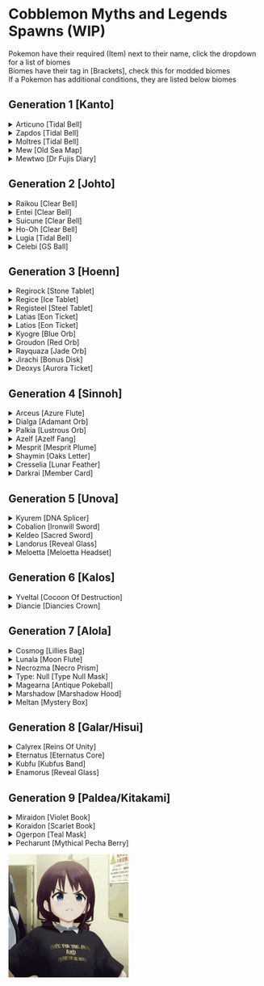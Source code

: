 # Cobblemon Myths and Legends Spawns (WIP)
<p>
Pokemon have their required (Item) next to their name, click the dropdown for a list of biomes<br>
Biomes have their tag in [Brackets], check this for modded biomes<br>
If a Pokemon has additional conditions, they are listed below biomes
</p>

## Generation 1 [Kanto]
<details> <!--Articuno-->
    <summary>Articuno [Tidal Bell]</summary>
    <br>
    Use <strong>Tidal Bell</strong> In:
    <ul>
    <br>
    <li>Frozen Ocean [minecraft:frozen_ocean]</li>
    <li>Frozen Peaks [minecraft:frozen_peaks]</li>
    <li>Frozen River [minecraft:frozen_river]</li>
    <li>Snowy Beach [minecraft:snowy_beach]</li>
    <li>Snowy Plains [minecraft:snowy_plains]</li>
    <li>Snowy Slopes [minecraft:snowy_slopes]</li>
    <li>Snowy Taiga [minecraft:snowy_taiga]</li>
    <li>Is Cold [#cobblemon:is_cold]</li>
    <li>Is Freezing [#cobblemon:is_freezing]</li>
    <li>Is Snowy Forest [#cobblemon:is_snowy_forest]</li>
    <li>Is Glacial [#cobblemon:is_glacial]</li>
    <li>Is Frozen Ocean [#cobblemon:is_frozen_ocean]</li>
    </ul>
    <p><strong>Required Conditions:</strong></p><ul>
    <li>3 Ice Stones In Inventory</li>
    </ul>
</details> <!--Articuno-->
<details> <!--Zapdos-->
    <summary>Zapdos [Tidal Bell]</summary>
    <br>
    Use <strong>Tidal Bell</strong> In:
    <ul>
    <br>
    <li>Plains [minecraft:plains]</li>
    <li>Savanna [minecraft:savanna]</li>
    <li>Is Sky [#cobblemon:is_sky]</li>
    <li>Is Mountain [#cobblemon:is_mountain]</li>
    </ul>
    <p><strong>Required Conditions:</strong></p><ul>
    <li>3 Thunder Stones In Inventory</li>
    </ul>
</details> <!--Zapdos-->
<details> <!--Moltres-->
    <summary>Moltres [Tidal Bell]</summary>
    <br>
    Use <strong>Tidal Bell</strong> In:
    <ul>
    <br>
    <li>Badlands [minecraft:badlands]</li>
    <li>Windswept Hills [minecraft:windswept_hills]</li>
    <li>Is Volcanic [#cobblemon:is_volcanic]</li>
    <li>Is Thermal [#cobblemon:is_thermal]</li>
    <li>Is Sky [#cobblemon:is_sky]</li>
    </ul>
    <p><strong>Required Conditions:</strong></p><ul>
    <li>3 Fire Stones In Inventory</li>
    </ul>
</details> <!--Moltres-->
<details> <!--Mew-->
    <summary>Mew [Old Sea Map]</summary>
    <br>
    Use <strong>Old Sea Map</strong> In:
    <ul>
    <br>
    <li>Is Jungle [#cobblemon:is_jungle]</li>
    <li>Bamboo Jungle [minecraft:bamboo_jungle]</li>
    <li>Jungle [minecraft:jungle]</li>
    <li>Is Jungle [#cobblemon:is_jungle]</li>
    <li>Is Lush [#cobblemon:is_lush]</li>
    <li>Is Bamboo [#cobblemon:is_bamboo]</li>
    </ul>
    <p><strong>No Other Conditons</strong></p>
</details> <!--Mew-->
<details> <!--Mewtwo-->
    <summary>Mewtwo [Dr Fujis Diary]</summary>
    <br>
    Use <strong>Dr Fujis Diary</strong> In:
    <ul>
    <br>
    <li>Windswept Gravelly Hills [minecraft:windswept_gravelly_hills]</li>
    <li>Dark Forest [minecraft:dark_forest]</li>
    <li>Deep Dark [minecraft:deep_dark]</li>
    <li>Is Cave [#cobblemon:is_cave]</li>
    <li>Is Deep Dark [#cobblemon:is_deep_dark]</li>
    <li>Is Spooky [#cobblemon:is_spooky]</li>
    </ul>
    <p><strong>No Other Conditons</strong></p>
</details> <!--Mewtwo-->

## Generation 2 [Johto]
<details> <!--Raikou-->
    <summary>Raikou [Clear Bell]</summary>
    <br>
    Use <strong>Clear Bell</strong> In:
    <ul>
    <br>
    <li>Plains [minecraft:plains]</li>
    <li>Savanna [minecraft:savanna]</li>
    <li>Savanna Plateau [minecraft:savanna_plateau]</li>
    <li>Is Plains [#cobblemon:is_plains]</li>
    <li>Is Grassland [#cobblemon:is_grassland]</li>
    <li>Is Arid [#cobblemon:is_arid]</li>
    </ul>
    <p><strong>Required Conditions:</strong></p><ul>
    <li>3 Thunder Stones In Inventory</li>
    </ul>
</details> <!--Raikou-->
<details> <!--Entei-->
    <summary>Entei [Clear Bell]</summary>
    <br>
    Use <strong>Clear Bell</strong> In:
    <ul>
    <br>
    <li>Badlands [minecraft:badlands]</li>
    <li>Eroded Badlands [minecraft:eroded_badlands]</li>  
    <li>Nether Wastes [minecraft:nether_wastes]</li>      
    <li>Savanna [minecraft:savanna]</li>
    <li>Windswept Hills [minecraft:windswept_hills]</li>  
    <li>Windswept Forest [minecraft:windswept_forest]</li>
    <li>Is Volcanic [#cobblemon:is_volcanic]</li>
    <li>Is Thermal [#cobblemon:is_thermal]</li>
    <li>Is Badlands [#cobblemon:is_badlands]</li>
    </ul>
    <p><strong>Required Conditions:</strong></p><ul>      
    <li>3 Fire Stones In Inventory</li>
    </ul>
</details> <!--Entei-->
<details> <!--Suicune-->
    <summary>Suicune [Clear Bell]</summary>
    <br>
    Use <strong>Clear Bell</strong> In:
    <ul>
    <br>
    <li>Frozen River [minecraft:frozen_river]</li>
    <li>River [minecraft:river]</li>
    <li>Is Freshwater [#cobblemon:is_freshwater]</li>
    <li>Is Cold Ocean [#cobblemon:is_cold_ocean]</li>
    </ul>
    <p><strong>Required Conditions:</strong></p><ul>
    <li>3 Water Stones In Inventory</li>
    </ul>
</details> <!--Suicune-->
<details> <!--Ho-Oh-->
    <summary>Ho-Oh [Clear Bell]</summary>
    <br>
    Use <strong>Clear Bell</strong> In:
    <ul>
    <br>
    <li>Meadow [minecraft:meadow]</li>
    <li>Sunflower Plains [minecraft:sunflower_plains]</li>
    <li>Flower Forest [minecraft:flower_forest]</li>
    <li>Is Sky [#cobblemon:is_sky]</li>
    <li>Sunflower Plains [minecraft:sunflower_plains]</li>
    <li>Is Summer [#cobblemon:is_summer]</li>
    <li>Meadow [minecraft:meadow]</li>
    <li>Sunflower Plains [minecraft:sunflower_plains]</li>
    <li>Flower Forest [minecraft:flower_forest]</li>
    <li>Is Sky [#cobblemon:is_sky]</li>
    <li>Sunflower Plains [#minecraft:sunflower_plains]</li>
    <li>Is Summer [#cobblemon:is_summer]</li>
    </ul>
    <p><strong>No Other Conditons</strong></p>
</details> <!--Ho-Oh-->
<details> <!--Lugia-->
    <summary>Lugia [Tidal Bell]</summary>
    <br>
    Use <strong>Tidal Bell</strong> In:
    <ul>
    <br>
    <li>Is Deep Ocean [#minecraft:is_deep_ocean]</li>
    <li>Deep Ocean [minecraft:deep_ocean]</li>
    <li>Ocean [minecraft:ocean]</li>
    <li>Is Deep Ocean [#cobblemon:is_deep_ocean]</li>
    <li>Is Ocean [#cobblemon:is_ocean]</li>
    <li>Is Cold Ocean [#cobblemon:is_cold_ocean]</li>
    <li>Is Deep Ocean [#cobblemon:is_deep_ocean]</li>
    <li>Deep Ocean [minecraft:deep_ocean]</li>
    <li>Ocean [minecraft:ocean]</li>
    <li>Is Deep Ocean [#cobblemon:is_deep_ocean]</li>
    <li>Is Ocean [#cobblemon:is_ocean]</li>
    <li>Is Cold Ocean [#cobblemon:is_cold_ocean]</li>
    </ul>
    <p><strong>No Other Conditons</strong></p>
</details> <!--Lugia-->
<details> <!--Celebi-->
    <summary>Celebi [GS Ball]</summary>
    <br>
    Use <strong>GS Ball</strong> In:
    <ul>
    <br>
    <li>Birch Forest [minecraft:birch_forest]</li>
    <li>Dark Forest [minecraft:dark_forest]</li>
    <li>Flower Forest [minecraft:flower_forest]</li>
    <li>Forest [minecraft:forest]</li>
    <li>Jungle [minecraft:jungle]</li>
    <li>Mangrove Swamp [minecraft:mangrove_swamp]</li>
    <li>Meadow [minecraft:meadow]</li>
    <li>Old Growth Birch Forest [minecraft:old_growth_birch_forest]</li>
    <li>Old Growth Pine Taiga [minecraft:old_growth_pine_taiga]</li>    
    <li>Old Growth Spruce Taiga [minecraft:old_growth_spruce_taiga]</li>
    <li>Swamp [minecraft:swamp]</li>
    <li>Is Forest [#cobblemon:is_forest]</li>
    <li>Is Magical [#cobblemon:is_magical]</li>
    <li>Is Lush [#cobblemon:is_lush]</li>
    <li>Cherry Grove [minecraft:cherry_grove]</li>
    <li>Is Spring [#cobblemon:is_spring]</li>
    </ul>
    <p><strong>No Other Conditons</strong></p>
</details> <!--Celebi-->

## Generation 3 [Hoenn]
<details> <!--Regirock-->
    <summary>Regirock [Stone Tablet]</summary>
    <br>
    Use <strong>Stone Tablet</strong> In:
    <ul>
    <br>
    <li>Desert [minecraft:desert]</li>
    <li>Is Desert [#byg:is_desert]</li>
    <li>Desert [#c:desert]</li>
    <li>Is Desert [#wythers:is_desert]</li>
    <li>Ancient Sands [terralith:ancient_sands]</li>
    <li>Desert Canyon [terralith:desert_canyon]</li>
    <li>Cave/desert Caves [terralith:cave/desert_caves]</li>
    <li>Desert Oasis [terralith:desert_oasis]</li>
    <li>Desert Spires [terralith:desert_spires]</li>
    <li>Lush Desert [terralith:lush_desert]</li>
    <li>Red Oasis [terralith:red_oasis]</li>
    <li>Sandstone Valley [terralith:sandstone_valley]</li>
    <li>Badlands Desert [wythers:badlands_desert]</li>
    <li>Desert Island [wythers:desert_island]</li>
    <li>Kwongan Heath [wythers:kwongan_heath]</li>
    <li>Outback Desert [wythers:outback_desert]</li>
    <li>Red Desert [wythers:red_desert]</li>
    <li>Sandy Jungle [wythers:sandy_jungle]</li>
    <li>Is Badlands [#minecraft:is_badlands]</li>
    <li>Mesa [#c:mesa]</li>
    <li>Ashen Savanna [terralith:ashen_savanna]</li>
    <li>Red Oasis [terralith:red_oasis]</li>
    <li>Warped Mesa [terralith:warped_mesa]</li>
    <li>White Mesa [terralith:white_mesa]</li>
    <li>Danakil Desert [wythers:danakil_desert]</li>
    <li>Is Badlands [#minecraft:is_badlands]</li>
    <li>Mesa [#c:mesa]</li>
    <li>Ashen Savanna [terralith:ashen_savanna]</li>
    <li>Red Oasis [terralith:red_oasis]</li>
    <li>Warped Mesa [terralith:warped_mesa]</li>
    <li>White Mesa [terralith:white_mesa]</li>
    <li>Danakil Desert [wythers:danakil_desert]</li>
    </ul>
    <p><strong>Required Conditions:</strong></p><ul>
    <li>Max Y-Level: 63</li>
    </ul>
</details> <!--Regirock-->
<details> <!--Regice-->
    <summary>Regice [Ice Tablet]</summary>
    <br>
    Use <strong>Ice Tablet</strong> In:
    <ul>
    <br>
    <li>Frozen River [minecraft:frozen_river]</li>
    <li>Jagged Peaks [minecraft:jagged_peaks]</li>
    <li>Snowy Beach [minecraft:snowy_beach]</li>
    <li>Snowy Plains [minecraft:snowy_plains]</li>
    <li>Snowy Slopes [minecraft:snowy_slopes]</li>
    <li>Is Frozen Ocean [#cobblemon:is_frozen_ocean]</li>
    <li>Is Glacial [#cobblemon:is_glacial]</li>
    <li>Is Snowy Forest [#cobblemon:is_snowy_forest]</li>
    <li>Is Snowy [#byg:is_snowy]</li>
    <li>Snowy [#c:snowy]</li>
    <li>Is Snowy [#forge:is_snowy]</li>
    <li>Cardinal Tundra [byg:cardinal_tundra]</li>
    <li>Emerald Peaks [terralith:emerald_peaks]</li>
    <li>Scarlet Mountains [terralith:scarlet_mountains]</li>
    <li>Skylands Winter [terralith:skylands_winter]</li>
    <li>Snowy Badlands [terralith:snowy_badlands]</li>
    <li>Crimson Tundra [wythers:crimson_tundra]</li>
    <li>Frozen Island [wythers:frozen_island]</li>
    <li>Snowy Bog [wythers:snowy_bog]</li>
    <li>Snowy Canyon [wythers:snowy_canyon]</li>
    <li>Snowy Peaks [wythers:snowy_peaks]</li>
    <li>Snowy Tundra [wythers:snowy_tundra]</li>
    <li>Is Freezing [#cobblemon:is_freezing]</li>
    <li>Is Peak [#cobblemon:is_peak]</li>
    <li>Is Taiga [#cobblemon:is_taiga]</li>
    <li>Is Tundra [#cobblemon:is_tundra]</li>
    <li>Is Cold [#byg:is_cold]</li>
    <li>Climate Cold [#c:climate_cold]</li>
    <li>Is Cold/overworld [#forge:is_cold/overworld]</li>
    <li>Berry Bog [wythers:berry_bog]</li>
    <li>Frozen River [minecraft:frozen_river]</li>
    <li>Jagged Peaks [minecraft:jagged_peaks]</li>
    <li>Snowy Beach [minecraft:snowy_beach]</li>
    <li>Snowy Plains [minecraft:snowy_plains]</li>
    <li>Snowy Slopes [minecraft:snowy_slopes]</li>
    <li>Is Frozen Ocean [#cobblemon:is_frozen_ocean]</li>
    <li>Is Glacial [#cobblemon:is_glacial]</li>
    <li>Is Snowy Forest [#cobblemon:is_snowy_forest]</li>
    <li>Is Snowy [#byg:is_snowy]</li>
    <li>Snowy [#c:snowy]</li>
    <li>Is Snowy [#forge:is_snowy]</li>
    <li>Cardinal Tundra [byg:cardinal_tundra]</li>
    <li>Emerald Peaks [terralith:emerald_peaks]</li>
    <li>Scarlet Mountains [terralith:scarlet_mountains]</li>
    <li>Skylands Winter [terralith:skylands_winter]</li>
    <li>Snowy Badlands [terralith:snowy_badlands]</li>
    <li>Crimson Tundra [wythers:crimson_tundra]</li>
    <li>Frozen Island [wythers:frozen_island]</li>
    <li>Snowy Bog [wythers:snowy_bog]</li>
    <li>Snowy Canyon [wythers:snowy_canyon]</li>
    <li>Snowy Peaks [wythers:snowy_peaks]</li>
    <li>Snowy Tundra [wythers:snowy_tundra]</li>
    <li>Is Freezing [#cobblemon:is_freezing]</li>
    <li>Is Peak [#cobblemon:is_peak]</li>
    <li>Is Taiga [#cobblemon:is_taiga]</li>
    <li>Is Tundra [#cobblemon:is_tundra]</li>
    <li>Is Cold [#byg:is_cold]</li>
    <li>Climate Cold [#c:climate_cold]</li>
    <li>Is Cold/overworld [#forge:is_cold/overworld]</li>
    <li>Berry Bog [wythers:berry_bog]</li>
    </ul>
    <p><strong>No Other Conditons</strong></p>
</details> <!--Regice-->
<details> <!--Registeel-->
    <summary>Registeel [Steel Tablet]</summary>
    <br>
    Use <strong>Steel Tablet</strong> In:
    <ul>
    <br>
    <li>Deep Dark [minecraft:deep_dark]</li>
    <li>Is Deep Dark [#cobblemon:is_deep_dark]</li>
    <li>Village [#minecraft:village]</li>
    <li>Village [#minecraft:village]</li>
    </ul>
    <p><strong>Required Conditions:</strong></p><ul>
    <li>Needed Nearby Blocks:
        <ul>
        <li>Iron Block</li>
        </ul></li>
    </ul>
</details> <!--Registeel-->
<details> <!--Latias-->
    <summary>Latias [Eon Ticket]</summary>
    <br>
    Use <strong>Eon Ticket</strong> In:
    <ul>
    <br>
    <li>Mirage Isles [terralith:mirage_isles]</li>
    <li>Flower Forest [minecraft:flower_forest]</li>
    <li>Birch Forest [minecraft:birch_forest]</li>
    <li>Is Coast [#cobblemon:is_coast]</li>
    <li>Is Temperate [#cobblemon:is_temperate]</li>
    <li>Is Beach [#cobblemon:is_beach]</li>
    </ul>
    <p><strong>No Other Conditons</strong></p>
</details> <!--Latias-->
<details> <!--Latios-->
    <summary>Latios [Eon Ticket]</summary>
    <br>
    Use <strong>Eon Ticket</strong> In:
    <ul>
    <br>
    <li>Mirage Isles [terralith:mirage_isles]</li>
    <li>Plains [minecraft:plains]</li>
    <li>Mountain Edge [minecraft:mountain_edge]</li>
    <li>Is Coast [#cobblemon:is_coast]</li>
    <li>Is Temperate [#cobblemon:is_temperate]</li>
    <li>Is Beach [#cobblemon:is_beach]</li>
    </ul>
    <p><strong>No Other Conditons</strong></p>
</details> <!--Latios-->
<details> <!--Kyogre-->
    <summary>Kyogre [Blue Orb]</summary>
    <br>
    Use <strong>Blue Orb</strong> In:
    <ul>
    <br>
    <li>Is Ocean [#cobblemon:is_ocean]</li>
    <li>Deep Cold Ocean [minecraft:deep_cold_ocean]</li>
    <li>Deep Frozen Ocean [minecraft:deep_frozen_ocean]</li>
    <li>Deep Ocean [minecraft:deep_ocean]</li>
    <li>Ocean [minecraft:ocean]</li>
    <li>Is Deep Ocean [#cobblemon:is_deep_ocean]</li>
    <li>Is Ocean [#cobblemon:is_ocean]</li>
    </ul>
    <p><strong>No Other Conditons</strong></p>
</details> <!--Kyogre-->
<details> <!--Groudon-->
    <summary>Groudon [Red Orb]</summary>
    <br>
    Use <strong>Red Orb</strong> In:
    <ul>
    <br>
    <li>Is Volcanic [#cobblemon:is_volcanic]</li>       
    <li>Badlands [minecraft:badlands]</li>
    <li>Desert [minecraft:desert]</li>
    <li>Eroded Badlands [minecraft:eroded_badlands]</li>
    <li>Is Volcanic [#cobblemon:is_volcanic]</li>       
    <li>Is Desert [#cobblemon:is_desert]</li>
    <li>Is Arid [#cobblemon:is_arid]</li>
    <li>Is Thermal [#cobblemon:is_thermal]</li>
    </ul>
    <p><strong>No Other Conditons</strong></p>
</details> <!--Groudon-->
<details> <!--Rayquaza-->
    <summary>Rayquaza [Jade Orb]</summary>
    <br>
    Use <strong>Jade Orb</strong> In:
    <ul>
    <br>
    <li>Skylands Autumn [terralith:skylands_autumn]</li>
    <li>Skylands Spring [terralith:skylands_spring]</li>
    <li>Skylands Summer [terralith:skylands_summer]</li>
    <li>Skylands Winter [terralith:skylands_winter]</li>
    <li>Is Jungle [#cobblemon:is_jungle]</li>
    <li>Is Jungle [#minecraft:is_jungle]</li>
    <li>Is Sky [#cobblemon:is_sky]</li>
    <li>Is Highlands [#cobblemon:is_highlands]</li>
    <li>End Highlands [minecraft:end_highlands]</li>
    <li>Is End [#minecraft:is_end]</li>
    <li>Is End [#cobblemon:is_end]</li>
    <li>Is Jungle [#cobblemon:is_jungle]</li>
    <li>Is Jungle [#minecraft:is_jungle]</li>
    </ul>
    <p><strong>No Other Conditons</strong></p>
</details> <!--Rayquaza-->
<details> <!--Jirachi-->
    <summary>Jirachi [Bonus Disk]</summary>
    <br>
    Use <strong>Bonus Disk</strong> In:
    <ul>
    <br>
    <li>Mushroom Fields [minecraft:mushroom_fields]</li>
    <li>Windswept Gravelly Hills [minecraft:windswept_gravelly_hills]</li>
    <li>Is Magical [#cobblemon:is_magical]</li>
    <li>Is Sparse [#cobblemon:is_sparse]</li>
    </ul>
    <p><strong>No Other Conditons</strong></p>
</details> <!--Jirachi-->
<details> <!--Deoxys-->
    <summary>Deoxys [Aurora Ticket]</summary>
    <br>
    Use <strong>Aurora Ticket</strong> In:
    <ul>
    <br>
    <li>The End [minecraft:the_end]</li>
    <li>End Barrens [minecraft:end_barrens]</li>
    <li>End Highlands [minecraft:end_highlands]</li>        
    <li>End Midlands [minecraft:end_midlands]</li>
    <li>Small End Islands [minecraft:small_end_islands]</li>
    <li>Is End [#cobblemon:is_end]</li>
    </ul>
    <p><strong>No Other Conditons</strong></p>
</details> <!--Deoxys-->

## Generation 4 [Sinnoh]
<details> <!--Arceus-->
    <summary>Arceus [Azure Flute]</summary>
    <br>
    Use <strong>Azure Flute</strong> In:
    <ul>
    <br>
    <li>The End [minecraft:the_end]</li>
    <li>End Barrens [minecraft:end_barrens]</li>
    <li>End Highlands [minecraft:end_highlands]</li>
    <li>End Midlands [minecraft:end_midlands]</li>
    <li>Small End Islands [minecraft:small_end_islands]</li>
    </ul>
    <p><strong>No Other Conditons</strong></p>
</details> <!--Arceus-->
<details> <!--Dialga-->
    <summary>Dialga [Adamant Orb]</summary>
    <br>
    Use <strong>Adamant Orb</strong> In:
    <ul>
    <br>
    <li>Mountain Edge [minecraft:mountain_edge]</li>
    <li>Stony Peaks [minecraft:stony_peaks]</li>
    </ul>
    <p><strong>No Other Conditons</strong></p>
</details> <!--Dialga-->
<details> <!--Palkia-->
    <summary>Palkia [Lustrous Orb]</summary>
    <br>
    Use <strong>Lustrous Orb</strong> In:
    <ul>
    <br>
    <li>Skylands Winter [terralith:skylands_winter]</li>
    <li>The End [minecraft:the_end]</li>
    <li>End Barrens [minecraft:end_barrens]</li>
    <li>End Highlands [minecraft:end_highlands]</li>
    <li>End Midlands [minecraft:end_midlands]</li>
    <li>Small End Islands [minecraft:small_end_islands]</li>
    </ul>
    <p><strong>No Other Conditons</strong></p>
</details> <!--Palkia-->
<details> <!--Azelf-->
    <summary>Azelf [Azelf Fang]</summary>
    <br>
    Use <strong>Azelf Fang</strong> In:
    <ul>
    <br>
    <li>Mangrove Swamp [minecraft:mangrove_swamp]</li>
    <li>Swamp [minecraft:swamp]</li>
    <li>Is Swamp [#byg:is_swamp]</li>
    <li>Swamp [#c:swamp]</li>
    <li>Is Swamp [#forge:is_swamp]</li>
    <li>Is Swamp [#wythers:is_swamp]</li>
    <li>Ice Marsh [terralith:ice_marsh]</li>
    <li>Orchid Swamp [terralith:orchid_swamp]</li>
    <li>Billabong [wythers:billabong]</li>
    </ul>
    <p><strong>No Other Conditons</strong></p>
</details> <!--Azelf-->
<details> <!--Mesprit-->
    <summary>Mesprit [Mesprit Plume]</summary>
    <br>
    Use <strong>Mesprit Plume</strong> In:
    <ul>
    <br>
    <li>Mangrove Swamp [minecraft:mangrove_swamp]</li>
    <li>Swamp [minecraft:swamp]</li>
    <li>Is Swamp [#byg:is_swamp]</li>
    <li>Swamp [#c:swamp]</li>
    <li>Is Swamp [#forge:is_swamp]</li>
    <li>Is Swamp [#wythers:is_swamp]</li>
    <li>Ice Marsh [terralith:ice_marsh]</li>
    <li>Orchid Swamp [terralith:orchid_swamp]</li>
    <li>Billabong [wythers:billabong]</li>
    </ul>
    <p><strong>No Other Conditons</strong></p>
</details> <!--Mesprit-->
<details> <!--Shaymin-->
    <summary>Shaymin [Oaks Letter]</summary>
    <br>
    Use <strong>Oaks Letter</strong> In:
    <ul>
    <br>
    <li>Sunflower Plains [minecraft:sunflower_plains]</li>
    <li>Flower Forest [minecraft:flower_forest]</li>
    <li>Flower Forest [minecraft:flower_forest]</li>
    <li>Meadow [minecraft:meadow]</li>
    <li>Blooming Plateau [terralith:blooming_plateau]</li>
    <li>Blooming Valley [terralith:blooming_valley]</li>
    <li>Lavender Valley [terralith:lavender_valley]</li>
    <li>Sakura Grove [terralith:sakura_grove]</li>
    <li>Sakura Valley [terralith:sakura_valley]</li>
    <li>Is Floral [#cobblemon:is_floral]</li>
    <li>Is Grassland [#cobblemon:is_grassland]</li>
    </ul>
    <p><strong>No Other Conditons</strong></p>
</details> <!--Shaymin-->
<details> <!--Cresselia-->
    <summary>Cresselia [Lunar Feather]</summary>
    <br>
    Use <strong>Lunar Feather</strong> In:
    <ul>
    <br>
    <li>Mushroom Fields [minecraft:mushroom_fields]</li>
    <li>Mushroom Field Shore [minecraft:mushroom_field_shore]</li>
    <li>Snowy Tundra [minecraft:snowy_tundra]</li>
    </ul>
    <p><strong>Required Conditions:</strong></p><ul>
    <li>Moon Phase: Waning Gibbous</li>
    <li>Sky Must Not Be Blocked (Fluids Will Not Block)</li>
    <li>Time: Night</li>
    </ul>
</details> <!--Cresselia-->
<details> <!--Darkrai-->
    <summary>Darkrai [Member Card]</summary>
    <br>
    Use <strong>Member Card</strong> In:
    <ul>
    <br>
    <li>Dark Forest [minecraft:dark_forest]</li>
    <li>Swamp [minecraft:swamp]</li>
    </ul>
    <p><strong>No Other Conditons</strong></p>
</details> <!--Darkrai-->

## Generation 5 [Unova]
<details> <!--Kyurem-->
    <summary>Kyurem [DNA Splicer]</summary>
    <br>
    Use <strong>Dna Splicer</strong> In:
    <ul>
    <br>
    <li>Frozen Peaks [minecraft:frozen_peaks]</li>
    <li>Snowy Slopes [minecraft:snowy_slopes]</li>
    <li>Snowy Taiga [minecraft:snowy_taiga]</li>
    </ul>
    <p><strong>No Other Conditons</strong></p>
</details> <!--Kyurem-->
<details> <!--Cobalion-->
    <summary>Cobalion [Ironwill Sword]</summary>
    <br>
    Use <strong>Ironwill Sword</strong> In:
    <ul>
    <br>
    <li>Is Hill [#minecraft:is_hill]</li>
    <li>Is Highlands [#cobblemon:is_highlands]</li>
    <li>Mountain Slope [#c:mountain_slope]</li>
    <li>Is Slope [#forge:is_slope]</li>
    <li>Blooming Valley [terralith:blooming_valley]</li>      
    <li>Forested Highlands [terralith:forested_highlands]</li>
    <li>Lavender Valley [terralith:lavender_valley]</li>
    <li>Lush Valley [terralith:lush_valley]</li>
    <li>Moonlight Valley [terralith:moonlight_valley]</li>
    <li>Sakura Valley [terralith:sakura_valley]</li>
    <li>Savanna Slopes [terralith:savanna_slopes]</li>
    <li>Temperate Highlands [terralith:temperate_highlands]</li>
    <li>Yosemite Lowlands [terralith:yosemite_lowlands]</li>
    <li>Autumnal Crags [wythers:autumnal_crags]</li>
    <li>Ayers Rock [wythers:ayers_rock]</li>
    <li>Icy Crags [wythers:icy_crags]</li>
    <li>Old Growth Taiga Crags [wythers:old_growth_taiga_crags]</li>
    <li>Taiga Crags [wythers:taiga_crags]</li>
    <li>Temperate Rainforest Crags [wythers:temperate_rainforest_crags]</li>
    <li>Thermal Taiga Crags [wythers:thermal_taiga_crags]</li>
    <li>Windswept Jungle [wythers:windswept_jungle]</li>
    </ul>
    <p><strong>No Other Conditons</strong></p>
</details> <!--Cobalion-->
<details> <!--Keldeo-->
    <summary>Keldeo [Sacred Sword]</summary>
    <br>
    Use <strong>Sacred Sword</strong> In:
    <ul>
    <br>
    <li>Is Hill [#minecraft:is_hill]</li>
    <li>Is Highlands [#cobblemon:is_highlands]</li>
    <li>Mountain Slope [#c:mountain_slope]</li>
    <li>Is Slope [#forge:is_slope]</li>
    <li>Blooming Valley [terralith:blooming_valley]</li>
    <li>Forested Highlands [terralith:forested_highlands]</li>
    <li>Lavender Valley [terralith:lavender_valley]</li>
    <li>Lush Valley [terralith:lush_valley]</li>
    <li>Moonlight Valley [terralith:moonlight_valley]</li>
    <li>Sakura Valley [terralith:sakura_valley]</li>
    <li>Savanna Slopes [terralith:savanna_slopes]</li>
    <li>Temperate Highlands [terralith:temperate_highlands]</li>
    <li>Yosemite Lowlands [terralith:yosemite_lowlands]</li>
    <li>Autumnal Crags [wythers:autumnal_crags]</li>
    <li>Ayers Rock [wythers:ayers_rock]</li>
    <li>Icy Crags [wythers:icy_crags]</li>
    <li>Old Growth Taiga Crags [wythers:old_growth_taiga_crags]</li>
    <li>Taiga Crags [wythers:taiga_crags]</li>
    <li>Temperate Rainforest Crags [wythers:temperate_rainforest_crags]</li>
    <li>Thermal Taiga Crags [wythers:thermal_taiga_crags]</li>
    <li>Windswept Jungle [wythers:windswept_jungle]</li>
    </ul>
    <p><strong>No Other Conditons</strong></p>
</details> <!--Keldeo-->
<details> <!--Landorus-->
    <summary>Landorus [Reveal Glass]</summary>
    <br>
    Use <strong>Reveal Glass</strong> In:
    <ul>
    <br>
    <li>Savanna [minecraft:savanna]</li>
    <li>Sunflower Plains [minecraft:sunflower_plains]</li>
    <li>Desert [minecraft:desert]</li>
    </ul>
    <p><strong>Required Conditions:</strong></p><ul>
    <li>Must Be Thundering (Rain Does Not Count)</li>
    </ul>
</details> <!--Landorus-->
<details> <!--Meloetta-->
    <summary>Meloetta [Meloetta Headset]</summary>
    <br>
    Use <strong>Meloetta Headset</strong> In:
    <ul>
    <br>
    <li>Cherry Grove [minecraft:cherry_grove]</li>
    <li>Flower Forest [minecraft:flower_forest]</li>
    <li>Meadow [minecraft:meadow]</li>
    <li>Sunflower Plains [minecraft:sunflower_plains]</li>
    <li>Is Floral [#byg:is_floral]</li>
    <li>Floral [#c:floral]</li>
    <li>Flower Forests [#c:flower_forests]</li>
    <li>Amaranth Fields [byg:amaranth_fields]</li>
    <li>Allium Fields [byg:allium_fields]</li>
    <li>Rose Fields [byg:rose_fields]</li>
    <li>Skyris Vale [byg:skyris_vale]</li>
    <li>Cherry Blossom Forest [byg:cherry_blossom_forest]</li>
    <li>Orchard [byg:orchard]</li>
    <li>Blooming Plateau [terralith:blooming_plateau]</li>
    <li>Blooming Valley [terralith:blooming_valley]</li>
    <li>Lavender Forest [terralith:lavender_forest]</li>
    <li>Lavender Valley [terralith:lavender_valley]</li>
    <li>Sakura Grove [terralith:sakura_grove]</li>
    <li>Sakura Valley [terralith:sakura_valley]</li>
    <li>Autumnal Flower Forest [wythers:autumnal_flower_forest]</li>
    <li>Flowering Pantanal [wythers:flowering_pantanal]</li>
    <li>Jacaranda Savanna [wythers:jacaranda_savanna]</li>
    <li>Lapacho Plains [wythers:lapacho_plains]</li>
    <li>Sakura Forest [wythers:sakura_forest]</li>
    <li>Spring Flower Fields [wythers:spring_flower_fields]</li>
    <li>Spring Flower Forest [wythers:spring_flower_forest]</li>
    </ul>
    <p><strong>No Other Conditons</strong></p>
</details> <!--Meloetta-->


## Generation 6 [Kalos]
<details> <!--Yveltal-->
    <summary>Yveltal [Cocoon Of Destruction]</summary>
    <br>
    Use <strong>Cocoon Of Destruction</strong> In:
    <ul>
    <br>
    <li>Dark Forest [minecraft:dark_forest]</li>
    <li>Swamp [minecraft:swamp]</li>
    </ul>
    <p><strong>No Other Conditons</strong></p>
</details> <!--Yveltal-->
<details> <!--Diancie-->
    <summary>Diancie [Diancies Crown]</summary>
    <br>
    Use <strong>Diancies Crown</strong> In:
    <ul>
    <br>
    <li>Is Cave [#cobblemon:is_cave]</li>
    </ul>
    <p><strong>Required Conditions:</strong></p><ul>
    <li>Max Y-Level: 10</li>
    <li>Min Y-Level: -64</li>
    </ul>
</details> <!--Diancie-->

## Generation 7 [Alola]
<details> <!--Cosmog-->
    <summary>Cosmog [Lillies Bag]</summary>
    <br>
    Use <strong>Lillies Bag</strong> In:
    <ul>
    <br>
    <li>Cherry Grove [minecraft:cherry_grove]</li>
    <li>Flower Forest [minecraft:flower_forest]</li>
    <li>Meadow [minecraft:meadow]</li>
    <li>Sunflower Plains [minecraft:sunflower_plains]</li>
    <li>Is Floral [#byg:is_floral]</li>
    <li>Floral [#c:floral]</li>
    <li>Flower Forests [#c:flower_forests]</li>
    <li>Amaranth Fields [byg:amaranth_fields]</li>
    <li>Allium Fields [byg:allium_fields]</li>
    <li>Rose Fields [byg:rose_fields]</li>
    <li>Skyris Vale [byg:skyris_vale]</li>
    <li>Cherry Blossom Forest [byg:cherry_blossom_forest]</li>
    <li>Orchard [byg:orchard]</li>
    <li>Blooming Plateau [terralith:blooming_plateau]</li>
    <li>Blooming Valley [terralith:blooming_valley]</li>
    <li>Lavender Forest [terralith:lavender_forest]</li>
    <li>Lavender Valley [terralith:lavender_valley]</li>
    <li>Sakura Grove [terralith:sakura_grove]</li>
    <li>Sakura Valley [terralith:sakura_valley]</li>
    <li>Autumnal Flower Forest [wythers:autumnal_flower_forest]</li>
    <li>Flowering Pantanal [wythers:flowering_pantanal]</li>
    <li>Jacaranda Savanna [wythers:jacaranda_savanna]</li>
    <li>Lapacho Plains [wythers:lapacho_plains]</li>
    <li>Sakura Forest [wythers:sakura_forest]</li>
    <li>Spring Flower Fields [wythers:spring_flower_fields]</li>
    <li>Spring Flower Forest [wythers:spring_flower_forest]</li>
    </ul>
    <p><strong>No Other Conditons</strong></p>
</details> <!--Cosmog-->
<details> <!--Lunala-->
    <summary>Lunala [Moon Flute]</summary>
    <br>
    Use <strong>Moon Flute</strong> In:
    <ul>
    <br>
    <li>Dark Forest [minecraft:dark_forest]</li>
    <li>Warped Desert [byg:warped_desert]</li>
    <li>Is Hills [#cobblemon:is_hills]</li>
    </ul>
    <p><strong>Required Conditions:</strong></p><ul>
    <li>Time: Night</li>
    </ul>
</details> <!--Lunala-->
<details> <!--Necrozma-->
    <summary>Necrozma [Necro Prism]</summary>
    <br>
    Use <strong>Necro Prism</strong> In:
    <ul>
    <br>
    <li>Is Deep Dark [#cobblemon:is_deep_dark]</li>
    </ul>
    <p><strong>Required Conditions:</strong></p><ul>
    <li>3 Ice Stones In Inventory</li>
    </ul>
</details> <!--Necrozma-->
<details> <!--Type: Null-->
    <summary>Type: Null [Type Null Mask]</summary>
    <br>
    Use <strong>Type Null Mask</strong> In:
    <ul>
    <br>
    <li>Is Deep Dark [#cobblemon:is_deep_dark]</li>
    </ul>
    <p><strong>No Other Conditons</strong></p>
</details> <!--Type: Null-->
<details> <!--Magearna-->
    <summary>Magearna [Antique Pokeball]</summary>
    <br>
    Use <strong>Antique Pokeball</strong> In:
    <ul>
    <br>
    <li>Is Deep Dark [#cobblemon:is_deep_dark]</li>
    </ul>
    <p><strong>Required Conditions:</strong></p><ul>
    <li>Needed Nearby Blocks:
        <ul>
        <li>Iron Block</li>
        </ul></li>
    </ul>
</details> <!--Magearna-->
<details> <!--Marshadow-->
    <summary>Marshadow [Marshadow Hood]</summary>
    <br>
    Use <strong>Marshadow Hood</strong> In:
    <ul>
    <br>
    <li>Dark Forest [minecraft:dark_forest]</li>
    <li>Swamp [minecraft:swamp]</li>
    </ul>
    <p><strong>No Other Conditons</strong></p>
</details> <!--Marshadow-->
<details> <!--Meltan-->
    <summary>Meltan [Mystery Box]</summary>
    <br>
    Use <strong>Mystery Box</strong> In:
    <ul>
    <br>
    <li>Taiga [minecraft:taiga]</li>
    <li>Snowy Taiga [minecraft:snowy_taiga]</li>
    <li>Mountains [minecraft:mountains]</li>
    </ul>
    <p><strong>Required Conditions:</strong></p><ul>
    <li>Needed Nearby Blocks:
        <ul>
        <li>Iron Block</li>
        </ul></li>
    </ul>
</details> <!--Meltan-->

## Generation 8 [Galar/Hisui]
<details> <!--Calyrex-->
    <summary>Calyrex [Reins Of Unity]</summary>
    <br>
    Use <strong>Reins Of Unity</strong> In:
    <ul>
    <br>
    <li>Is Autumn [#cobblemon:is_autumn]</li>
    <li>Flower Forest [minecraft:flower_forest]</li>
    </ul>
    <p><strong>No Other Conditons</strong></p>
</details> <!--Calyrex-->
<details> <!--Eternatus-->
    <summary>Eternatus [Eternatus Core]</summary>     
    <br>
    Use <strong>Eternatus Core</strong> In:
    <ul>
    <br>
    <li>Mangrove Swamp [minecraft:mangrove_swamp]</li>
    <li>Swamp [minecraft:swamp]</li>
    <li>Is Swamp [#byg:is_swamp]</li>
    <li>Swamp [#c:swamp]</li>
    <li>Is Swamp [#forge:is_swamp]</li>
    <li>Is Swamp [#wythers:is_swamp]</li>
    <li>Ice Marsh [terralith:ice_marsh]</li>
    <li>Orchid Swampc [terralith:orchid_swampc]</li>  
    <li>Billabong [wythers:billabong]</li>
    </ul>
    <p><strong>No Other Conditons</strong></p>        
</details> <!--Eternatus-->
<details> <!--Kubfu-->
    <summary>Kubfu [Kubfus Band]</summary>
    <br>
    Use <strong>Kubfus Band</strong> In:
    <ul>
    <br>
    <li>Is Jungle [#minecraft:is_jungle]</li>
    <li>Cave/underground Jungle [terralith:cave/underground_jungle]</li>        
    <li>Dripleaf Swamp [wythers:dripleaf_swamp]</li>
    <li>Eucalyptus Deanei Forest [wythers:eucalyptus_deanei_forest]</li>        
    <li>Highland Tropical Rainforest [wythers:highland_tropical_rainforest]</li>
    <li>Humid Tropical Grassland [wythers:humid_tropical_grassland]</li>        
    <li>Jungle Canyon [wythers:jungle_canyon]</li>
    <li>Subtropical Forest [wythers:subtropical_forest]</li>
    <li>Subtropical Forest Edge [wythers:subtropical_forest_edge]</li>
    <li>Subtropical Grassland [wythers:subtropical_grassland]</li>
    <li>Tropical Forest [wythers:tropical_forest]</li>
    <li>Tropical Forest Canyon [wythers:tropical_forest_canyon]</li>
    <li>Tropical Grassland [wythers:tropical_grassland]</li>
    <li>Tropical Island [wythers:tropical_island]</li>
    <li>Tropical Rainforest [wythers:tropical_rainforest]</li>
    </ul>
    <p><strong>No Other Conditons</strong></p>
</details> <!--Kubfu-->
<details> <!--Enamorus-->
    <summary>Enamorus [Reveal Glass]</summary>      
    <br>
    Use <strong>Reveal Glass</strong> In:
    <ul>
    <br>
    <li>Flower Forest [minecraft:flower_forest]</li>
    <li>Meadow [minecraft:meadow]</li>
    <li>Cherry Grove [minecraft:cherry_grove]</li>
    </ul>
    <p><strong>Required Conditions:</strong></p><ul>
    <li>Must Be Thundering (Rain Does Not Count)</li>
    </ul>
</details> <!--Enamorus-->

## Generation 9 [Paldea/Kitakami]
<details> <!--Miraidon-->
    <summary>Miraidon [Violet Book]</summary>
    <br>
    Use <strong>Violet Book</strong> In:
    <ul>
    <br>
    <li>Windswept Gravelly Hills [minecraft:windswept_gravelly_hills]</li>
    <li>Deep Dark [minecraft:deep_dark]</li>
    </ul>
    <p><strong>No Other Conditons</strong></p>
</details> <!--Miraidon-->
<details> <!--Koraidon-->
    <summary>Koraidon [Scarlet Book]</summary>
    <br>
    Use <strong>Scarlet Book</strong> In:
    <ul>
    <br>
    <li>Badlands [minecraft:badlands]</li>
    <li>Eroded Badlands [minecraft:eroded_badlands]</li>
    <li>Savanna [minecraft:savanna]</li>
    <li>Savanna Plateau [minecraft:savanna_plateau]</li>
    </ul>
    <p><strong>No Other Conditons</strong></p>
</details> <!--Koraidon-->
<details> <!--Ogerpon-->
    <summary>Ogerpon [Teal Mask]</summary>
    <br>
    Use <strong>Teal Mask</strong> In:
    <ul>
    <br>
    <li>Is Floral [#cobblemon:is_floral]</li>
    <li>Is Bamboo [#cobblemon:is_bamboo]</li>
    <li>Is Jungle [#cobblemon:is_jungle]</li>
    </ul>
    <p><strong>Required Conditions:</strong></p><ul>
    <li>Moon Phase: Waning Gibbous</li>
    </ul>
</details> <!--Ogerpon-->
<details> <!--Pecharunt-->
    <summary>Pecharunt [Mythical Pecha Berry]</summary>
    <br>
    Use <strong>Mythical Pecha Berry</strong> In:
    <ul>
    <br>
    <li>Dark Forest [minecraft:dark_forest]</li>
    <li>Swamp [minecraft:swamp]</li>
    </ul>
    <p><strong>No Other Conditons</strong></p>
</details> <!--Pecharunt-->

![Nina](/assets/ninanina.gif)
